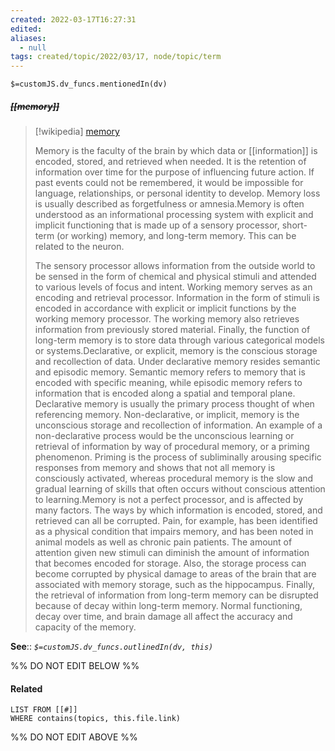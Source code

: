 ```yaml
---
created: 2022-03-17T16:27:31 
edited: 
aliases:
  - null
tags: created/topic/2022/03/17, node/topic/term
---
```

`$=customJS.dv_funcs.mentionedIn(dv)`

##### <s class="topic-title">[[memory]]</s>

> [!wikipedia] [memory](https://en.wikipedia.org/wiki/Memory)
> 
> Memory is the faculty of the brain by which data or [[information]] is encoded, stored, and retrieved when needed. It is the retention of information over time for the purpose of influencing future action. If past events could not be remembered, it would be impossible for language, relationships, or personal identity to develop. Memory loss is usually described as forgetfulness or amnesia.Memory is often understood as an informational processing system with explicit and implicit functioning that is made up of a sensory processor, short-term (or working) memory, and long-term memory. This can be related to the neuron.
> 
> The sensory processor allows information from the outside world to be sensed in the form of chemical and physical stimuli and attended to various levels of focus and intent. Working memory serves as an encoding and retrieval processor. Information in the form of stimuli is encoded in accordance with explicit or implicit functions by the working memory processor. The working memory also retrieves information from previously stored material.  Finally, the function of long-term memory is to store data through various categorical models or systems.Declarative, or explicit, memory is the conscious storage and recollection of data. Under declarative memory resides semantic and episodic memory. Semantic memory refers to memory that is encoded with specific meaning, while episodic memory refers to information that is encoded along a spatial and temporal plane. Declarative memory is usually the primary process thought of when referencing memory. Non-declarative, or implicit, memory is the unconscious storage and recollection of information. An example of a non-declarative process would be the unconscious learning or retrieval of information by way of procedural memory, or a priming phenomenon. Priming is the process of subliminally arousing specific responses from memory and shows that not all memory is consciously activated, whereas procedural memory is the slow and gradual learning of skills that often occurs without conscious attention to learning.Memory is not a perfect processor, and is affected by many factors. The ways by which information is encoded, stored, and retrieved can all be corrupted. Pain, for example, has been identified as a physical condition that impairs memory, and has been noted in animal models as well as chronic pain patients. The amount of attention given new stimuli can diminish the amount of information that becomes encoded for storage. Also, the storage process can become corrupted by physical damage to areas of the brain that are associated with memory storage, such as the hippocampus. Finally, the retrieval of information from long-term memory can be disrupted because of decay within long-term memory. Normal functioning, decay over time, and brain damage all affect the accuracy and capacity of the memory.
>


**See**::
*`$=customJS.dv_funcs.outlinedIn(dv, this)`*

%% DO NOT EDIT BELOW %%

#### Related 

```dataview
LIST FROM [[#]]
WHERE contains(topics, this.file.link)
```
%% DO NOT EDIT ABOVE %%
